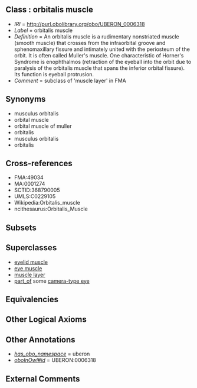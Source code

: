 
## Class : orbitalis muscle

 * *IRI* = http://purl.obolibrary.org/obo/UBERON_0006318
 * *Label* = orbitalis muscle
 * *Definition* = An orbitalis muscle is a rudimentary nonstriated muscle (smooth muscle) that crosses from the infraorbital groove and sphenomaxillary fissure and intimately united with the periosteum of the orbit. It is often called Muller's muscle. One characteristic of Horner's Syndrome is enophthalmos (retraction of the eyeball into the orbit due to paralysis of the orbitalis muscle that spans the inferior orbital fissure). Its function is eyeball protrusion.
 * *Comment* = subclass of 'muscle layer' in FMA

## Synonyms

 * musculus orbitalis
 * orbital muscle
 * orbital muscle of muller
 * orbitalis
 * musculus orbitalis
 * orbitalis

## Cross-references

 * FMA:49034
 * MA:0001274
 * SCTID:368790005
 * UMLS:C0229105
 * Wikipedia:Orbitalis_muscle
 * ncithesaurus:Orbitalis_Muscle

## Subsets


## Superclasses

 * [eyelid muscle](../../UBERON/60/UBERON_0003660.md)
 * [eye muscle](../../UBERON/77/UBERON_0004277.md)
 * [muscle layer](../../UBERON/60/UBERON_0006660.md)
 * [part_of](../../BFO/50/BFO_0000050.md) some [camera-type eye](../../UBERON/19/UBERON_0000019.md)

## Equivalencies


## Other Logical Axioms


## Other Annotations

 * *[has_obo_namespace](../../ce/oboInOwl#hasOBONamespace.md)* = uberon
 * *[oboInOwl#id](../../id/oboInOwl#id.md)* = UBERON:0006318

## External Comments

